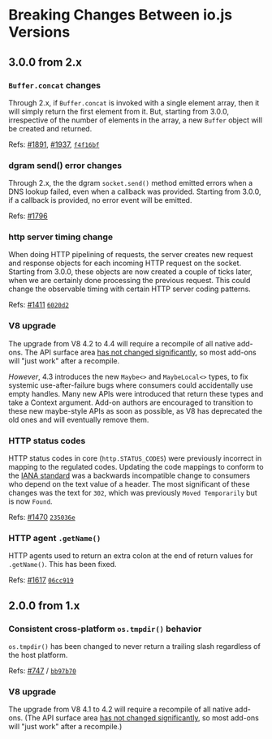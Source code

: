 # Breaking Changes Between io.js Versions

## 3.0.0 from 2.x

### `Buffer.concat` changes

Through 2.x, if `Buffer.concat` is invoked with a single element array, then it will simply return the first element from it. But, starting from 3.0.0, irrespective of the number of elements in the array, a new `Buffer` object will be created and returned.

Refs: [#1891](https://github.com/nodejs/io.js/issues/1891), [#1937](https://github.com/nodejs/io.js/pull/1937), [`f4f16bf`](https://github.com/nodejs/io.js/commit/f4f16bf03980df4d4366697d40e80da805a38bf8)

### dgram send() error changes

Through 2.x, the the dgram `socket.send()` method emitted errors when a DNS lookup failed, even when a callback was provided. Starting from 3.0.0, if a callback is provided, no error event will be emitted.

Refs: [#1796](https://github.com/nodejs/io.js/pull/1796)

### http server timing change

When doing HTTP pipelining of requests, the server creates new request and response objects for each incoming HTTP request on the socket. Starting from 3.0.0, these objects are now created a couple of ticks later, when we are certainly done processing the previous request. This could change the observable timing with certain HTTP server coding patterns.

Refs: [#1411](https://github.com/nodejs/io.js/pull/1411) [`6020d2`](https://github.com/nodejs/io.js/commit/6020d2a2fb75de6766c807864fa8f1c0fba88ec9)

### V8 upgrade

The upgrade from V8 4.2 to 4.4 will require a recompile of all native add-ons. The API surface area [has not changed significantly](https://docs.google.com/document/d/1g8JFi8T_oAE_7uAri7Njtig7fKaPDfotU6huOa1alds/edit), so most add-ons will "just work" after a recompile.

_However_, 4.3 introduces the new `Maybe<>` and `MaybeLocal<>` types, to fix systemic use-after-failure bugs where consumers could accidentally use empty handles. Many new APIs were introduced that return these types and take a Context argument. Add-on authors are encouraged to transition to these new maybe-style APIs as soon as possible, as V8 has deprecated the old ones and will eventually remove them.

### HTTP status codes

HTTP status codes in core (`http.STATUS_CODES`) were previously incorrect in mapping to the regulated codes. Updating the code mappings to conform to the [IANA standard](http://www.iana.org/assignments/http-status-codes/http-status-codes.xhtml) was a backwards incompatible change to consumers who depend on the text value of a header. The most significant of these changes was the text for `302`, which was previously `Moved Temporarily` but is now `Found`.

Refs: [#1470](https://github.com/nodejs/io.js/pull/1470) [`235036e`](https://github.com/nodejs/io.js/commit/235036e7faa537469c3600850bdd533c095c392a)

### HTTP agent `.getName()`

HTTP agents used to return an extra colon at the end of return values for `.getName()`. This has been fixed.

Refs: [#1617](https://github.com/nodejs/io.js/pull/1617) [`06cc919`](https://github.com/nodejs/io.js/commit/06cc919a0cd41380a83e4ea699f1a9ea30881266)

## 2.0.0 from 1.x

### Consistent cross-platform `os.tmpdir()` behavior

`os.tmpdir()` has been changed to never return a trailing slash regardless of the host platform.

Refs: [#747](https://github.com/iojs/io.js/pull/747) / [`bb97b70`](https://github.com/iojs/io.js/commit/bb97b70eb709b0e0470a5164b3722c292859618a)

### V8 upgrade

The upgrade from V8 4.1 to 4.2 will require a recompile of all native add-ons. (The API surface area [has not changed significantly](https://docs.google.com/document/d/1g8JFi8T_oAE_7uAri7Njtig7fKaPDfotU6huOa1alds/edit), so most add-ons will "just work" after a recompile.)
